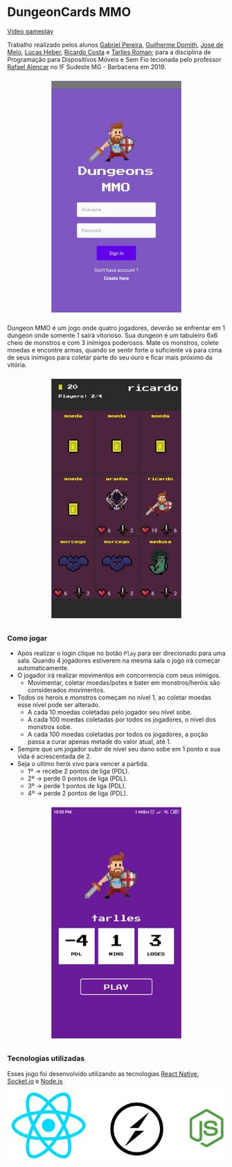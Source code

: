 # DungeonCards MMO

[Video gameplay][gameplay]

Trabalho realizado pelos alunos [Gabriel Pereira](https://github.com/GabrielBPereira), [Guilherme Domith](https://github.com/GuilhermeDomith), [José de Melo](https://github.com/jose-de-melo), [Lucas Heber](https://github.com/lucasheber), [Ricardo Costa](https://github.com/Ricardovcn) e [Tarlles Roman](https://github.com/TarllesRoman); para a disciplina de Programação para Dispositívos Móveis e Sem Fio lecionada pelo professor [Rafael Alencar](https://github.com/rafjaa) no IF Sudeste MG - Barbacena em 2019.

<p align="center">
    <img src="https://raw.githubusercontent.com/jose-de-melo/dungeon-cards-multiplayer/imagens/Dungeons-Sprites/login.jpeg" alt="Login" width="300" style="margin-top:10px;margin-bottom:10px;">
</p>


Dungeon MMO é um jogo onde quatro jogadores, deverão se enfrentar em 1 dungeon onde somente 1 sairá vitorioso. Sua dungeon é um tabuleiro 6x6 cheio de monstros e com 3 inimigos poderosos. Mate os monstros, colete moedas e encontre armas, quando se sentir forte o suficiente vá para cima de seus inimigos para coletar parte do seu ouro e ficar mais próximo da vitória.

<p align="center">
    <img src="https://raw.githubusercontent.com/jose-de-melo/dungeon-cards-multiplayer/imagens/Dungeons-Sprites/matriz.jpeg" alt="Matriz" width="300" style="margin-top:10px;margin-bottom:10px;">
</p>


### Como jogar

- Após realizar o login clique no botão `Play` para ser direcionado para uma sala. Quando 4 jogadores estiverem na mesma sala o jogo irá começar automaticamente.
- O jogador irá realizar movimentos em concorrencia com seus inimigos.
  - Movimentar, coletar moedas/potes e bater em monstros/heróis são considerados movimentos.
- Todos os herois e monstros começam no nível 1, ao coletar moedas esse nível pode ser alterado.
  - A cada 10 moedas coletadas pelo jogador seu nível sobe.
  - A cada 100 moedas coletadas por todos os jogadores, o nível dos monstros sobe.
  - A cada 100 moedas coletadas por todos os jogadores, a poção passa a curar apenas metade do valor atual, até 1.
- Sempre que um jogador subir de nível seu dano sobe em 1 ponto e sua vida é acrescentada de 2.
- Seja o ultimo herói vivo para vencer a partida.
  - 1º -> recebe 2 pontos de liga (PDL).
  - 2º -> perde 0 pontos de liga (PDL).
  - 3º -> perde 1 pontos de liga (PDL).
  - 4º -> perde 2 pontos de liga (PDL).
  
<p align="center">
    <img src="https://raw.githubusercontent.com/jose-de-melo/dungeon-cards-multiplayer/imagens/Dungeons-Sprites/main.jpeg" alt="Main" width="300" style="margin-top:10px;margin-bottom:10px;">
</p>
  
 ### Tecnologias utilizadas
 
 Esses jogo foi desenvolvido utilizando as tecnologias [React Native](https://facebook.github.io/react-native/), [Socket.io](https://socket.io/) e [Node.js](https://nodejs.org/en/)
 
![Protótipo](imagens/node_rct_socketio.png)

[gameplay]: https://raw.githubusercontent.com/jose-de-melo/dungeon-cards-multiplayer/imagens/Dungeons-Sprites/gameplay.mp4
